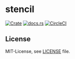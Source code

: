 stencil
========

[![Crate](http://meritbadge.herokuapp.com/stencil)](https://crates.io/crates/stencil)
[![docs.rs](https://docs.rs/stencil/badge.svg)](https://docs.rs/stencil)
[![CircleCI](https://circleci.com/gh/termoshtt/stencil.svg?style=shield)](https://circleci.com/gh/termoshtt/stencil)

License
-------
MIT-License, see [LICENSE](LICENSE) file.
